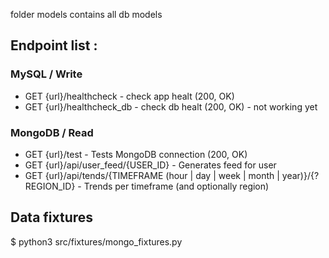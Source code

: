 folder models contains all db models 

## Endpoint list : 

### MySQL / Write

- GET {url}/healthcheck - check app healt (200, OK)
- GET {url}/healthcheck_db - check db healt (200, OK) - not working yet

### MongoDB / Read

- GET {url}/test - Tests MongoDB connection (200, OK)
- GET {url}/api/user_feed/{USER_ID} - Generates feed for user
- GET {url}/api/tends/{TIMEFRAME (hour | day | week | month | year)}/{?REGION_ID} - Trends per timeframe (and optionally region)

## Data fixtures

$ python3 src/fixtures/mongo_fixtures.py